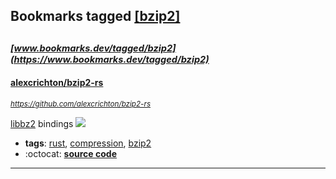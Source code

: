 ## Bookmarks tagged [[bzip2]](https://www.bookmarks.dev/search?q=[bzip2])

_<sup><sup>[www.bookmarks.dev/tagged/bzip2](https://www.bookmarks.dev/tagged/bzip2)</sup></sup>_
---
#### [alexcrichton/bzip2-rs](https://github.com/alexcrichton/bzip2-rs)
_<sup>https://github.com/alexcrichton/bzip2-rs</sup>_

[libbz2](http://www.bzip.org) bindings [<img src="https://api.travis-ci.org/alexcrichton/bzip2-rs.svg?branch=master">](https://travis-ci.org/alexcrichton/bzip2-rs)
* **tags**: [rust](../tagged/rust.md), [compression](../tagged/compression.md), [bzip2](../tagged/bzip2.md)
* :octocat: **[source code](https://github.com/alexcrichton/bzip2-rs)**
---
